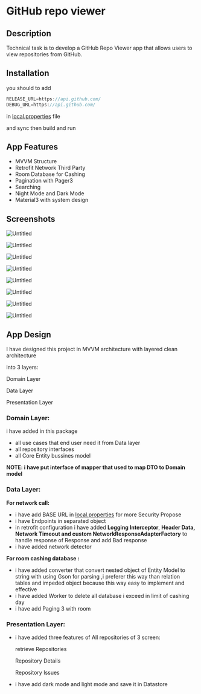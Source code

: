 # GitHub repo viewer

## **Description**

Technical task is to develop a GitHub Repo Viewer app that allows users to view repositories from GitHub. 

## Installation

you should to add 

```kotlin
RELEASE_URL=https://api.github.com/
DEBUG_URL=https://api.github.com/
```

in [local.properties](http://local.properties) file 

and sync then build and run

## App Features

- MVVM Structure
- Retrofit Network Third Party
- Room Database for Cashing
- Pagination with Pager3
- Searching
- Night Mode and Dark Mode
- Material3 with system design

## Screenshots

![Untitled](GitHub%20repo%20viewer%20f3768f22802f45e7b3fc09fd4ebca534/Untitled.png)

![Untitled](GitHub%20repo%20viewer%20f3768f22802f45e7b3fc09fd4ebca534/Untitled%201.png)

![Untitled](GitHub%20repo%20viewer%20f3768f22802f45e7b3fc09fd4ebca534/Untitled%202.png)

![Untitled](GitHub%20repo%20viewer%20f3768f22802f45e7b3fc09fd4ebca534/Untitled%203.png)

![Untitled](GitHub%20repo%20viewer%20f3768f22802f45e7b3fc09fd4ebca534/Untitled%204.png)

![Untitled](GitHub%20repo%20viewer%20f3768f22802f45e7b3fc09fd4ebca534/Untitled%205.png)

![Untitled](GitHub%20repo%20viewer%20f3768f22802f45e7b3fc09fd4ebca534/Untitled%206.png)

![Untitled](GitHub%20repo%20viewer%20f3768f22802f45e7b3fc09fd4ebca534/Untitled%207.png)

## App Design

I have designed this project in MVVM architecture with layered clean architecture 

into 3 layers:

Domain Layer

Data Layer 

Presentation Layer

### Domain Layer:

i have added in this package 

- all use cases that end user need it from Data layer
- all repository interfaces
- all  Core Entity bussines model

**NOTE: i have put interface of mapper that used to map DTO to Domain model**

### Data Layer:

**For network call:**

- i have add BASE URL in [local.properties](http://local.properties)  for more Security Propose
- i have Endpoints in separated object
- in retrofit configuration i have added **Logging Interceptor**, **Header Data, Network Timeout and custom NetworkResponseAdapterFactory** to handle response of Response and add Bad response
- i have added network detector

**For room cashing database :**

- i have added converter that convert nested object of Entity Model to string  with using Gson for parsing ,i preferer this way than relation tables and impeded object because this way easy to implement and effective
- i have added Worker to delete all database i exceed in limit of cashing day
- i have add Paging 3 with room

### Presentation Layer:

- i have added three features of All repositories of 3 screen:
    
    retrieve Repositories
    
    Repository Details 
    
    Repository Issues
    
- i have add dark mode and light mode and save it in Datastore
